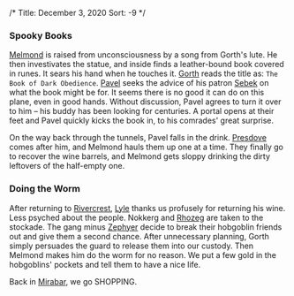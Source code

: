 /*
Title: December 3, 2020
Sort: -9
*/

### Spooky Books

[Melmond](%base_url%/players/melmond-thurgus) is raised from unconsciousness by a song from Gorth's lute. He then investivates the statue, and inside finds a leather-bound book covered in runes. It sears his hand when he touches it. [Gorth](%base_url%/players/gorth-clamly) reads the title as: `The Book of Dark Obedience`. [Pavel](%base_url%/players/pavel) seeks the advice of his patron [Sebek](%base_url%/lore/gods/sebek) on what the book might be for. It seems there is no good it can do on this plane, even in good hands. Without discussion, Pavel agrees to turn it over to him – his buddy has been looking for centuries. A portal opens at their feet and Pavel quickly kicks the book in, to his comrades' great surprise.

On the way back through the tunnels, Pavel falls in the drink. [Presdove](%base_url%/players/presdove-firhael) comes after him, and Melmond hauls them up one at a time. They finally go to recover the wine barrels, and Melmond gets sloppy drinking the dirty leftovers of the half-empty one. 

### Doing the Worm

After returning to [Rivercrest](%base_url%/places/rivercrest), [Lyle](%base_url%/people/lyle-proudbarrel) thanks us profusely for returning his wine. Less psyched about the people. Nokkerg and [Rhozeg](%base_url%/people/rhozeg) are taken to the stockade. The gang minus [Zephyer](%base_url%/players/zephyer-vokasys) decide to break their hobgoblin friends out and give them a second chance. After unnecessary planning, Gorth simply persuades the guard to release them into our custody. Then Melmond makes him do the worm for no reason. We put a few gold in the hobgoblins' pockets and tell them to have a nice life.

Back in [Mirabar](%base_url%/places/mirabar), we go SHOPPING.